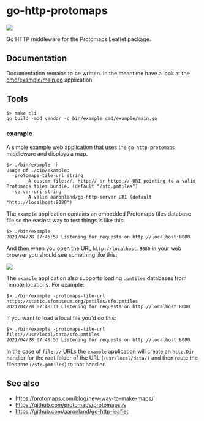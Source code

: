 # go-http-protomaps

![](docs/images/go-http-leaflet-protomaps-sfo.png)

Go HTTP middleware for the Protomaps Leaflet package.

## Documentation

Documentation remains to be written. In the meantime have a look at the [cmd/example/main.go](cmd/example/main.go) application.

## Tools

```
$> make cli
go build -mod vendor -o bin/example cmd/example/main.go
```

### example

A simple example web application that uses the `go-http-protomaps` middleware and displays a map.

```
$> ./bin/example -h
Usage of ./bin/example:
  -protomaps-tile-url string
    	A custom file://, http:// or https:// URI pointing to a valid Protomaps tiles bundle. (default "/sfo.pmtiles")
  -server-uri string
    	A valid aaronland/go-http-server URI (default "http://localhost:8080")
```

The `example` application contains an embedded Protomaps tiles database file so the easiest way to test things is like this:

```
$> ./bin/example 
2021/04/28 07:45:57 Listening for requests on http://localhost:8080
```

And then when you open the URL `http://localhost:8080` in your web browser you should see something like this:

![](docs/images/go-http-leaflet-protomaps-sfo.png)

The `example` application also supports loading `.pmtiles` databases from remote locations. For example:

```
$> ./bin/example -protomaps-tile-url https://static.sfomuseum.org/pmtiles/sfo.pmtiles
2021/04/28 07:48:11 Listening for requests on http://localhost:8080
```

If you want to load a local file you'd do this:

```
$> ./bin/example -protomaps-tile-url file:///usr/local/data/sfo.pmtiles
2021/04/28 07:48:53 Listening for requests on http://localhost:8080
```

In the case of `file://` URLs the `example` application will create an `http.Dir` handler for the root folder of the URL (`/usr/local/data/)` and then route the filename (`/sfo.pmtiles`) to that handler.

## See also

* https://protomaps.com/blog/new-way-to-make-maps/
* https://github.com/protomaps/protomaps.js
* https://github.com/aaronland/go-http-leaflet